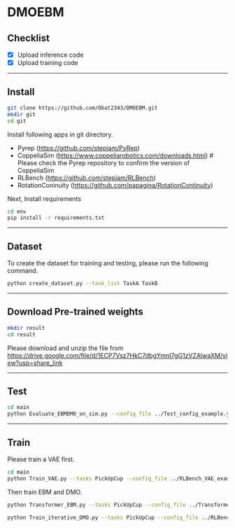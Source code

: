 # DMOEBM

## Checklist

- [x] Upload inference code
- [x] Upload training code

***

## Install

```sh
git clone https://github.com/Obat2343/DMOEBM.git
mkdir git
cd git
```

Install following apps in git directory.

- Pyrep (<https://github.com/stepjam/PyRep>)
- CoppeliaSim (<https://www.coppeliarobotics.com/downloads.html>) # Please check the Pyrep repository to confirm the version of CoppeliaSim
- RLBench (<https://github.com/stepjam/RLBench>)
- RotationConinuity (<https://github.com/papagina/RotationContinuity>)

Next, Install requirements

```sh
cd env
pip install -r requirements.txt
```

***
## Dataset
To create the dataset for training and testing, please run the following command.

```sh
python create_dataset.py --task_list TaskA TaskB
```

***
## Download Pre-trained weights

```sh
mkdir result
cd result
```

Please download and unzip the file from https://drive.google.com/file/d/1ECP7Vsz7HkC7dbgYmnI7gG1zVZAlwaXM/view?usp=share_link

***
## Test

```sh
cd main
python Evaluate_EBMDMO_on_sim.py --config_file ../Test_config_example.yaml --EBM_path ../result/RLBench/PickUpCup/EBM_aug_frame_100_mode_6d_first_Transformer_vae_256_and_random_second_none_inf_sort/model/model_iter50000.pth --DMO_path ../result/RLBench/PickUpCup/DMO_iterative_5_frame_100_mode_6d_noise_Transformer_vae_256/model/model_iter100000.pth --tasks PickUpCup --inf_method_list DMO_keep
```

***
## Train
Please train a VAE first.

```sh
cd main
python Train_VAE.py --tasks PickUpCup --config_file ../RLBench_VAE_example.yaml
```

Then train EBM and DMO.

```sh
python Transformer_EBM.py --tasks PickUpCup --config_file ../Transformer_EBM_example.yaml
```

```sh
python Train_iterative_DMO.py --tasks PickUpCup --config_file ../RLBench_DMO_example.yaml
```
